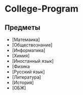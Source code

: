 # College-Program

## Предметы
+ [Матемаика]
+ [Обществознание]
+ [Информатика]
+ [Химия]
+ [Иностанный язык]
+ [Физика
+ [Русский язык]
+ [Литература]
+ [История]
+ [ОБЖ]
